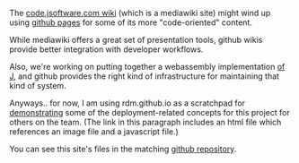 The [code.jsoftware.com wiki](https://code.jsoftware.com/wiki/Wiki) (which is a mediawiki site) might wind up using [github pages](https://docs.github.com/en/pages/quickstart) for some of its more "code-oriented" content.

While mediawiki offers a great set of presentation tools, github wikis provide better integration with developer workflows.

Also, we're working on putting together a webassembly implementation [of J](https://github.com/joebo/j-emscripten-src), and github provides the right kind of infrastructure for maintaining that kind of system.

Anyways.. for now, I am using rdm.github.io as a scratchpad for [demonstrating](https://rdm.github.io/example.html) some of the deployment-related concepts for this project for others on the team. (The link in this paragraph includes an html file which references an image file and a javascript file.)

You can see this site's files in the matching [github repository](https://github.com/rdm/rdm.github.io).
